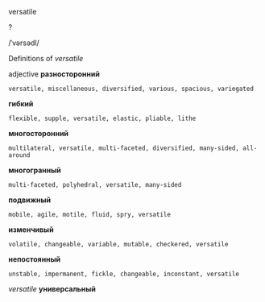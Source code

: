 versatile

?

/ˈvərsədl/

Definitions of _versatile_

adjective
**разносторонний**

    versatile, miscellaneous, diversified, various, spacious, variegated
**гибкий**

    flexible, supple, versatile, elastic, pliable, lithe
**многосторонний**

    multilateral, versatile, multi-faceted, diversified, many-sided, all-around
**многогранный**

    multi-faceted, polyhedral, versatile, many-sided
**подвижный**

    mobile, agile, motile, fluid, spry, versatile
**изменчивый**

    volatile, changeable, variable, mutable, checkered, versatile
**непостоянный**

    unstable, impermanent, fickle, changeable, inconstant, versatile

_versatile_
**универсальный**